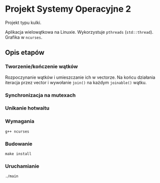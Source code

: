 # Projekt Systemy Operacyjne 2

Projekt typu kulki.

Aplikacja wielowątkowa na Linuxie. Wykorzystuje `pthreads` (`std::thread`). Grafika w `ncurses`.

## Opis etapów

### Tworzenie/kończenie wątków

Rozpoczynanie wątków i umieszczanie ich w vectorze. Na końcu działania iteracja przez vector i wywołanie `join()` na każdym `joinable()` wątku.

### Synchronizacja na mutexach

### Unikanie hotwaitu

### Wymagania

```
g++ ncurses
```

### Budowanie

```
make install
```

### Uruchamianie

```
./main
```
